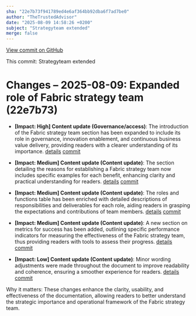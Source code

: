 ```yaml
---
sha: "22e7b73f941789ed4e6af364bb92dba6f7ad7be0"
author: "TheTrustedAdvisor"
date: "2025-08-09 14:58:26 +0200"
subject: "Strategyteam extended"
merge: false
---
```


[View commit on GitHub](https://github.com/TheTrustedAdvisor/FabricAdoptionFramework/commit/22e7b73f941789ed4e6af364bb92dba6f7ad7be0)

This commit: Strategyteam extended

# Changes – 2025-08-09: Expanded role of Fabric strategy team (22e7b73)

- **[Impact: High] Content update (Governance/access)**: The introduction of the Fabric strategy team section has been expanded to include its role in governance, innovation enablement, and continuous business value delivery, providing readers with a clearer understanding of its importance. [details](/docs/about/changes/2025-08-09-strategyteam-extended) [commit](https://github.com/TheTrustedAdvisor/FabricAdoptionFramework/commit/22e7b73f941789ed4e6af364bb92dba6f7ad7be0)

- **[Impact: Medium] Content update (Content update)**: The section detailing the reasons for establishing a Fabric strategy team now includes specific examples for each benefit, enhancing clarity and practical understanding for readers. [details](/docs/about/changes/2025-08-09-strategyteam-extended) [commit](https://github.com/TheTrustedAdvisor/FabricAdoptionFramework/commit/22e7b73f941789ed4e6af364bb92dba6f7ad7be0)

- **[Impact: Medium] Content update (Content update)**: The roles and functions table has been enriched with detailed descriptions of responsibilities and deliverables for each role, aiding readers in grasping the expectations and contributions of team members. [details](/docs/about/changes/2025-08-09-strategyteam-extended) [commit](https://github.com/TheTrustedAdvisor/FabricAdoptionFramework/commit/22e7b73f941789ed4e6af364bb92dba6f7ad7be0)

- **[Impact: Medium] Content update (Content update)**: A new section on metrics for success has been added, outlining specific performance indicators for measuring the effectiveness of the Fabric strategy team, thus providing readers with tools to assess their progress. [details](/docs/about/changes/2025-08-09-strategyteam-extended) [commit](https://github.com/TheTrustedAdvisor/FabricAdoptionFramework/commit/22e7b73f941789ed4e6af364bb92dba6f7ad7be0)

- **[Impact: Low] Content update (Content update)**: Minor wording adjustments were made throughout the document to improve readability and coherence, ensuring a smoother experience for readers. [details](/docs/about/changes/2025-08-09-strategyteam-extended) [commit](https://github.com/TheTrustedAdvisor/FabricAdoptionFramework/commit/22e7b73f941789ed4e6af364bb92dba6f7ad7be0)

Why it matters: These changes enhance the clarity, usability, and effectiveness of the documentation, allowing readers to better understand the strategic importance and operational framework of the Fabric strategy team.
